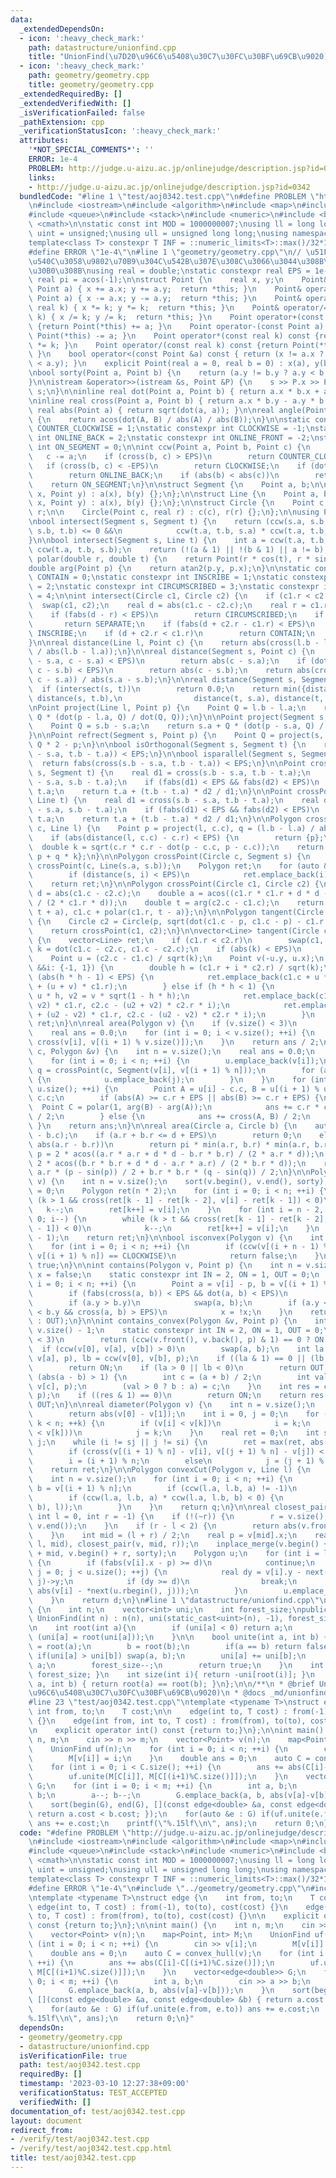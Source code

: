 ```yaml
---
data:
  _extendedDependsOn:
  - icon: ':heavy_check_mark:'
    path: datastructure/unionfind.cpp
    title: "UnionFind(\u7D20\u96C6\u5408\u30C7\u30FC\u30BF\u69CB\u9020)"
  - icon: ':heavy_check_mark:'
    path: geometry/geometry.cpp
    title: geometry/geometry.cpp
  _extendedRequiredBy: []
  _extendedVerifiedWith: []
  _isVerificationFailed: false
  _pathExtension: cpp
  _verificationStatusIcon: ':heavy_check_mark:'
  attributes:
    '*NOT_SPECIAL_COMMENTS*': ''
    ERROR: 1e-4
    PROBLEM: http://judge.u-aizu.ac.jp/onlinejudge/description.jsp?id=0342
    links:
    - http://judge.u-aizu.ac.jp/onlinejudge/description.jsp?id=0342
  bundledCode: "#line 1 \"test/aoj0342.test.cpp\"\n#define PROBLEM \"http://judge.u-aizu.ac.jp/onlinejudge/description.jsp?id=0342\"\
    \n#include <iostream>\n#include <algorithm>\n#include <map>\n#include <set>\n\
    #include <queue>\n#include <stack>\n#include <numeric>\n#include <bitset>\n#include\
    \ <cmath>\n\nstatic const int MOD = 1000000007;\nusing ll = long long;\nusing\
    \ uint = unsigned;\nusing ull = unsigned long long;\nusing namespace std;\n\n\
    template<class T> constexpr T INF = ::numeric_limits<T>::max()/32*15+208;\n\n\
    #define ERROR \"1e-4\"\n#line 1 \"geometry/geometry.cpp\"\n// \u51F8\u5305\u306F\
    \u540C\u3058\u9802\u70B9\u304C\u542B\u307E\u308C\u3066\u3044\u308B\u3068\u30D0\
    \u30B0\u308B\nusing real = double;\nstatic constexpr real EPS = 1e-10;\nconst\
    \ real pi = acos(-1);\n\nstruct Point {\n    real x, y;\n    Point& operator+=(const\
    \ Point a) { x += a.x; y += a.y;  return *this; }\n    Point& operator-=(const\
    \ Point a) { x -= a.x; y -= a.y;  return *this; }\n    Point& operator*=(const\
    \ real k) { x *= k; y *= k;  return *this; }\n    Point& operator/=(const real\
    \ k) { x /= k; y /= k;  return *this; }\n    Point operator+(const Point a) const\
    \ {return Point(*this) += a; }\n    Point operator-(const Point a) const {return\
    \ Point(*this) -= a; }\n    Point operator*(const real k) const {return Point(*this)\
    \ *= k; }\n    Point operator/(const real k) const {return Point(*this) /= k;\
    \ }\n    bool operator<(const Point &a) const { return (x != a.x ? x < a.x : y\
    \ < a.y); }\n    explicit Point(real a = 0, real b = 0) : x(a), y(b) {};\n};\n\
    \nbool sorty(Point a, Point b) {\n    return (a.y != b.y ? a.y < b.y : a.x < b.x);\n\
    }\n\nistream &operator>>(istream &s, Point &P) {\n    s >> P.x >> P.y;\n    return\
    \ s;\n}\n\ninline real dot(Point a, Point b) { return a.x * b.x + a.y * b.y; }\n\
    \ninline real cross(Point a, Point b) { return a.x * b.y - a.y * b.x; }\n\ninline\
    \ real abs(Point a) { return sqrt(dot(a, a)); }\n\nreal angle(Point A, Point B)\
    \ {\n    return acos(dot(A, B) / abs(A) / abs(B));\n}\n\nstatic constexpr int\
    \ COUNTER_CLOCKWISE = 1;\nstatic constexpr int CLOCKWISE = -1;\nstatic constexpr\
    \ int ONLINE_BACK = 2;\nstatic constexpr int ONLINE_FRONT = -2;\nstatic constexpr\
    \ int ON_SEGMENT = 0;\n\nint ccw(Point a, Point b, Point c) {\n    b -= a;\n \
    \   c -= a;\n    if (cross(b, c) > EPS)\n        return COUNTER_CLOCKWISE;\n \
    \   if (cross(b, c) < -EPS)\n        return CLOCKWISE;\n    if (dot(b, c) < 0)\n\
    \        return ONLINE_BACK;\n    if (abs(b) < abs(c))\n        return ONLINE_FRONT;\n\
    \    return ON_SEGMENT;\n}\n\nstruct Segment {\n    Point a, b;\n\n    Segment(Point\
    \ x, Point y) : a(x), b(y) {};\n};\n\nstruct Line {\n    Point a, b;\n\n    Line(Point\
    \ x, Point y) : a(x), b(y) {};\n};\n\nstruct Circle {\n    Point c;\n    real\
    \ r;\n\n    Circle(Point c, real r) : c(c), r(r) {};\n};\n\nusing Polygon = vector<Point>;\n\
    \nbool intersect(Segment s, Segment t) {\n    return (ccw(s.a, s.b, t.a) * ccw(s.a,\
    \ s.b, t.b) <= 0 &&\n            ccw(t.a, t.b, s.a) * ccw(t.a, t.b, s.b) <= 0);\n\
    }\n\nbool intersect(Segment s, Line t) {\n    int a = ccw(t.a, t.b, s.a), b =\
    \ ccw(t.a, t.b, s.b);\n    return (!(a & 1) || !(b & 1) || a != b);\n}\n\nPoint\
    \ polar(double r, double t) {\n    return Point(r * cos(t), r * sin(t));\n}\n\n\
    double arg(Point p) {\n    return atan2(p.y, p.x);\n}\n\nstatic constexpr int\
    \ CONTAIN = 0;\nstatic constexpr int INSCRIBE = 1;\nstatic constexpr int INTERSECT\
    \ = 2;\nstatic constexpr int CIRCUMSCRIBED = 3;\nstatic constexpr int SEPARATE\
    \ = 4;\n\nint intersect(Circle c1, Circle c2) {\n    if (c1.r < c2.r)\n      \
    \  swap(c1, c2);\n    real d = abs(c1.c - c2.c);\n    real r = c1.r + c2.r;\n\
    \    if (fabs(d - r) < EPS)\n        return CIRCUMSCRIBED;\n    if (d > r)\n \
    \       return SEPARATE;\n    if (fabs(d + c2.r - c1.r) < EPS)\n        return\
    \ INSCRIBE;\n    if (d + c2.r < c1.r)\n        return CONTAIN;\n    return INTERSECT;\n\
    }\n\nreal distance(Line l, Point c) {\n    return abs(cross(l.b - l.a, c - l.a)\
    \ / abs(l.b - l.a));\n}\n\nreal distance(Segment s, Point c) {\n    if (dot(s.b\
    \ - s.a, c - s.a) < EPS)\n        return abs(c - s.a);\n    if (dot(s.a - s.b,\
    \ c - s.b) < EPS)\n        return abs(c - s.b);\n    return abs(cross(s.b - s.a,\
    \ c - s.a)) / abs(s.a - s.b);\n}\n\nreal distance(Segment s, Segment t) {\n  \
    \  if (intersect(s, t))\n        return 0.0;\n    return min({distance(s, t.a),\
    \ distance(s, t.b),\n                distance(t, s.a), distance(t, s.b)});\n}\n\
    \nPoint project(Line l, Point p) {\n    Point Q = l.b - l.a;\n    return l.a +\
    \ Q * (dot(p - l.a, Q) / dot(Q, Q));\n}\n\nPoint project(Segment s, Point p) {\n\
    \    Point Q = s.b - s.a;\n    return s.a + Q * (dot(p - s.a, Q) / dot(Q, Q));\n\
    }\n\nPoint refrect(Segment s, Point p) {\n    Point Q = project(s, p);\n    return\
    \ Q * 2 - p;\n}\n\nbool isOrthogonal(Segment s, Segment t) {\n    return fabs(dot(s.b\
    \ - s.a, t.b - t.a)) < EPS;\n}\n\nbool isparallel(Segment s, Segment t) {\n  \
    \  return fabs(cross(s.b - s.a, t.b - t.a)) < EPS;\n}\n\nPoint crossPoint(Segment\
    \ s, Segment t) {\n    real d1 = cross(s.b - s.a, t.b - t.a);\n    real d2 = cross(s.b\
    \ - s.a, s.b - t.a);\n    if (fabs(d1) < EPS && fabs(d2) < EPS)\n        return\
    \ t.a;\n    return t.a + (t.b - t.a) * d2 / d1;\n}\n\nPoint crossPoint(Line s,\
    \ Line t) {\n    real d1 = cross(s.b - s.a, t.b - t.a);\n    real d2 = cross(s.b\
    \ - s.a, s.b - t.a);\n    if (fabs(d1) < EPS && fabs(d2) < EPS)\n        return\
    \ t.a;\n    return t.a + (t.b - t.a) * d2 / d1;\n}\n\nPolygon crossPoint(Circle\
    \ c, Line l) {\n    Point p = project(l, c.c), q = (l.b - l.a) / abs(l.b - l.a);\n\
    \    if (abs(distance(l, c.c) - c.r) < EPS) {\n        return {p};\n    }\n  \
    \  double k = sqrt(c.r * c.r - dot(p - c.c, p - c.c));\n    return {p - q * k,\
    \ p + q * k};\n}\n\nPolygon crossPoint(Circle c, Segment s) {\n    auto tmp =\
    \ crossPoint(c, Line(s.a, s.b));\n    Polygon ret;\n    for (auto &&i: tmp) {\n\
    \        if (distance(s, i) < EPS)\n            ret.emplace_back(i);\n    }\n\
    \    return ret;\n}\n\nPolygon crossPoint(Circle c1, Circle c2) {\n    double\
    \ d = abs(c1.c - c2.c);\n    double a = acos((c1.r * c1.r + d * d - c2.r * c2.r)\
    \ / (2 * c1.r * d));\n    double t = arg(c2.c - c1.c);\n    return {c1.c + polar(c1.r,\
    \ t + a), c1.c + polar(c1.r, t - a)};\n}\n\nPolygon tangent(Circle c1, Point p)\
    \ {\n    Circle c2 = Circle(p, sqrt(dot(c1.c - p, c1.c - p) - c1.r * c1.r));\n\
    \    return crossPoint(c1, c2);\n}\n\nvector<Line> tangent(Circle c1, Circle c2)\
    \ {\n    vector<Line> ret;\n    if (c1.r < c2.r)\n        swap(c1, c2);\n    double\
    \ k = dot(c1.c - c2.c, c1.c - c2.c);\n    if (abs(k) < EPS)\n        return {};\n\
    \    Point u = (c2.c - c1.c) / sqrt(k);\n    Point v(-u.y, u.x);\n    for (auto\
    \ &&i: {-1, 1}) {\n        double h = (c1.r + i * c2.r) / sqrt(k);\n        if\
    \ (abs(h * h - 1) < EPS) {\n            ret.emplace_back(c1.c + u * c1.r, c1.c\
    \ + (u + v) * c1.r);\n        } else if (h * h < 1) {\n            Point u2 =\
    \ u * h, v2 = v * sqrt(1 - h * h);\n            ret.emplace_back(c1.c + (u2 +\
    \ v2) * c1.r, c2.c - (u2 + v2) * c2.r * i);\n            ret.emplace_back(c1.c\
    \ + (u2 - v2) * c1.r, c2.c - (u2 - v2) * c2.r * i);\n        }\n    }\n    return\
    \ ret;\n}\n\nreal area(Polygon v) {\n    if (v.size() < 3)\n        return 0.0;\n\
    \    real ans = 0.0;\n    for (int i = 0; i < v.size(); ++i) {\n        ans +=\
    \ cross(v[i], v[(i + 1) % v.size()]);\n    }\n    return ans / 2;\n}\n\nreal area(Circle\
    \ c, Polygon &v) {\n    int n = v.size();\n    real ans = 0.0;\n    Polygon u;\n\
    \    for (int i = 0; i < n; ++i) {\n        u.emplace_back(v[i]);\n        auto\
    \ q = crossPoint(c, Segment(v[i], v[(i + 1) % n]));\n        for (auto &&j: q)\
    \ {\n            u.emplace_back(j);\n        }\n    }\n    for (int i = 0; i <\
    \ u.size(); ++i) {\n        Point A = u[i] - c.c, B = u[(i + 1) % u.size()] -\
    \ c.c;\n        if (abs(A) >= c.r + EPS || abs(B) >= c.r + EPS) {\n          \
    \  Point C = polar(1, arg(B) - arg(A));\n            ans += c.r * c.r * arg(C)\
    \ / 2;\n        } else {\n            ans += cross(A, B) / 2;\n        }\n   \
    \ }\n    return ans;\n}\n\nreal area(Circle a, Circle b) {\n    auto d = abs(a.c\
    \ - b.c);\n    if (a.r + b.r <= d + EPS)\n        return 0;\n    else if (d <=\
    \ abs(a.r - b.r))\n        return pi * min(a.r, b.r) * min(a.r, b.r);\n    real\
    \ p = 2 * acos((a.r * a.r + d * d - b.r * b.r) / (2 * a.r * d));\n    real q =\
    \ 2 * acos((b.r * b.r + d * d - a.r * a.r) / (2 * b.r * d));\n    return a.r *\
    \ a.r * (p - sin(p)) / 2 + b.r * b.r * (q - sin(q)) / 2;\n}\n\nPolygon convex_hull(Polygon\
    \ v) {\n    int n = v.size();\n    sort(v.begin(), v.end(), sorty);\n    int k\
    \ = 0;\n    Polygon ret(n * 2);\n    for (int i = 0; i < n; ++i) {\n        while\
    \ (k > 1 && cross(ret[k - 1] - ret[k - 2], v[i] - ret[k - 1]) < 0)\n         \
    \   k--;\n        ret[k++] = v[i];\n    }\n    for (int i = n - 2, t = k; i >=\
    \ 0; i--) {\n        while (k > t && cross(ret[k - 1] - ret[k - 2], v[i] - ret[k\
    \ - 1]) < 0)\n            k--;\n        ret[k++] = v[i];\n    }\n    ret.resize(k\
    \ - 1);\n    return ret;\n}\n\nbool isconvex(Polygon v) {\n    int n = v.size();\n\
    \    for (int i = 0; i < n; ++i) {\n        if (ccw(v[(i + n - 1) % n], v[i],\
    \ v[(i + 1) % n]) == CLOCKWISE)\n            return false;\n    }\n    return\
    \ true;\n}\n\nint contains(Polygon v, Point p) {\n    int n = v.size();\n    bool\
    \ x = false;\n    static constexpr int IN = 2, ON = 1, OUT = 0;\n    for (int\
    \ i = 0; i < n; ++i) {\n        Point a = v[i] - p, b = v[(i + 1) % n] - p;\n\
    \        if (fabs(cross(a, b)) < EPS && dot(a, b) < EPS)\n            return ON;\n\
    \        if (a.y > b.y)\n            swap(a, b);\n        if (a.y < EPS && EPS\
    \ < b.y && cross(a, b) > EPS)\n            x = !x;\n    }\n    return (x ? IN\
    \ : OUT);\n}\n\nint contains_convex(Polygon &v, Point p) {\n    int a = 1, b =\
    \ v.size() - 1;\n    static constexpr int IN = 2, ON = 1, OUT = 0;\n    if (v.size()\
    \ < 3)\n        return (ccw(v.front(), v.back(), p) & 1) == 0 ? ON : OUT;\n  \
    \  if (ccw(v[0], v[a], v[b]) > 0)\n        swap(a, b);\n    int la = ccw(v[0],\
    \ v[a], p), lb = ccw(v[0], v[b], p);\n    if ((la & 1) == 0 || (lb & 1) == 0)\n\
    \        return ON;\n    if (la > 0 || lb < 0)\n        return OUT;\n    while\
    \ (abs(a - b) > 1) {\n        int c = (a + b) / 2;\n        int val = ccw(v[0],\
    \ v[c], p);\n        (val > 0 ? b : a) = c;\n    }\n    int res = ccw(v[a], v[b],\
    \ p);\n    if ((res & 1) == 0)\n        return ON;\n    return res < 0 ? IN :\
    \ OUT;\n}\n\nreal diameter(Polygon v) {\n    int n = v.size();\n    if (n == 2)\n\
    \        return abs(v[0] - v[1]);\n    int i = 0, j = 0;\n    for (int k = 0;\
    \ k < n; ++k) {\n        if (v[i] < v[k])\n            i = k;\n        if (!(v[j]\
    \ < v[k]))\n            j = k;\n    }\n    real ret = 0;\n    int si = i, sj =\
    \ j;\n    while (i != sj || j != si) {\n        ret = max(ret, abs(v[i] - v[j]));\n\
    \        if (cross(v[(i + 1) % n] - v[i], v[(j + 1) % n] - v[j]) < 0.0)\n    \
    \        i = (i + 1) % n;\n        else\n            j = (j + 1) % n;\n    }\n\
    \    return ret;\n}\n\nPolygon convexCut(Polygon v, Line l) {\n    Polygon q;\n\
    \    int n = v.size();\n    for (int i = 0; i < n; ++i) {\n        Point a = v[i],\
    \ b = v[(i + 1) % n];\n        if (ccw(l.a, l.b, a) != -1)\n            q.push_back(a);\n\
    \        if (ccw(l.a, l.b, a) * ccw(l.a, l.b, b) < 0) {\n            q.push_back(crossPoint(Line(a,\
    \ b), l));\n        }\n    }\n    return q;\n}\n\nreal closest_pair(Polygon &v,\
    \ int l = 0, int r = -1) {\n    if (!(~r)) {\n        r = v.size();\n        sort(v.begin(),\
    \ v.end());\n    }\n    if (r - l < 2) {\n        return abs(v.front() - v.back());\n\
    \    }\n    int mid = (l + r) / 2;\n    real p = v[mid].x;\n    real d = min(closest_pair(v,\
    \ l, mid), closest_pair(v, mid, r));\n    inplace_merge(v.begin() + l, v.begin()\
    \ + mid, v.begin() + r, sorty);\n    Polygon u;\n    for (int i = l; i < r; ++i)\
    \ {\n        if (fabs(v[i].x - p) >= d)\n            continue;\n        for (int\
    \ j = 0; j < u.size(); ++j) {\n            real dy = v[i].y - next(u.rbegin(),\
    \ j)->y;\n            if (dy >= d)\n                break;\n            d = min(d,\
    \ abs(v[i] - *next(u.rbegin(), j)));\n        }\n        u.emplace_back(v[i]);\n\
    \    }\n    return d;\n}\n#line 1 \"datastructure/unionfind.cpp\"\nclass UnionFind\
    \ {\n    int n;\n    vector<int> uni;\n    int forest_size;\npublic:\n    explicit\
    \ UnionFind(int n) : n(n), uni(static_cast<uint>(n), -1), forest_size(n) {};\n\
    \n    int root(int a){\n        if (uni[a] < 0) return a;\n        else return\
    \ (uni[a] = root(uni[a]));\n    }\n\n    bool unite(int a, int b) {\n        a\
    \ = root(a);\n        b = root(b);\n        if(a == b) return false;\n       \
    \ if(uni[a] > uni[b]) swap(a, b);\n        uni[a] += uni[b];\n        uni[b] =\
    \ a;\n        forest_size--;\n        return true;\n    }\n    int size(){ return\
    \ forest_size; }\n    int size(int i){ return -uni[root(i)]; }\n    bool same(int\
    \ a, int b) { return root(a) == root(b); }\n};\n\n/**\n * @brief UnionFind(\u7D20\
    \u96C6\u5408\u30C7\u30FC\u30BF\u69CB\u9020)\n * @docs _md/unionfind.md\n */\n\
    #line 23 \"test/aoj0342.test.cpp\"\ntemplate <typename T>\nstruct edge {\n   \
    \ int from, to;\n    T cost;\n\n    edge(int to, T cost) : from(-1), to(to), cost(cost)\
    \ {}\n    edge(int from, int to, T cost) : from(from), to(to), cost(cost) {}\n\
    \n    explicit operator int() const {return to;}\n};\n\nint main() {\n    int\
    \ n, m;\n    cin >> n >> m;\n    vector<Point> v(n);\n    map<Point, int> M;\n\
    \    UnionFind uf(n);\n    for (int i = 0; i < n; ++i) {\n        cin >> v[i];\n\
    \        M[v[i]] = i;\n    }\n    double ans = 0;\n    auto C = convex_hull(v);\n\
    \    for (int i = 0; i < C.size(); ++i) {\n        ans += abs(C[i]-C[(i+1)%C.size()]);\n\
    \        uf.unite(M[C[i]], M[C[(i+1)%C.size()]]);\n    }\n    vector<edge<double>>\
    \ G;\n    for (int i = 0; i < m; ++i) {\n        int a, b;\n        cin >> a >>\
    \ b;\n        a--; b--;\n        G.emplace_back(a, b, abs(v[a]-v[b]));\n    }\n\
    \    sort(begin(G), end(G), [](const edge<double> &a, const edge<double> &b) {\
    \ return a.cost < b.cost; });\n    for(auto &e : G) if(uf.unite(e.from, e.to))\
    \ ans += e.cost;\n    printf(\"%.15lf\\n\", ans);\n    return 0;\n}\n"
  code: "#define PROBLEM \"http://judge.u-aizu.ac.jp/onlinejudge/description.jsp?id=0342\"\
    \n#include <iostream>\n#include <algorithm>\n#include <map>\n#include <set>\n\
    #include <queue>\n#include <stack>\n#include <numeric>\n#include <bitset>\n#include\
    \ <cmath>\n\nstatic const int MOD = 1000000007;\nusing ll = long long;\nusing\
    \ uint = unsigned;\nusing ull = unsigned long long;\nusing namespace std;\n\n\
    template<class T> constexpr T INF = ::numeric_limits<T>::max()/32*15+208;\n\n\
    #define ERROR \"1e-4\"\n#include \"../geometry/geometry.cpp\"\n#include \"../datastructure/unionfind.cpp\"\
    \ntemplate <typename T>\nstruct edge {\n    int from, to;\n    T cost;\n\n   \
    \ edge(int to, T cost) : from(-1), to(to), cost(cost) {}\n    edge(int from, int\
    \ to, T cost) : from(from), to(to), cost(cost) {}\n\n    explicit operator int()\
    \ const {return to;}\n};\n\nint main() {\n    int n, m;\n    cin >> n >> m;\n\
    \    vector<Point> v(n);\n    map<Point, int> M;\n    UnionFind uf(n);\n    for\
    \ (int i = 0; i < n; ++i) {\n        cin >> v[i];\n        M[v[i]] = i;\n    }\n\
    \    double ans = 0;\n    auto C = convex_hull(v);\n    for (int i = 0; i < C.size();\
    \ ++i) {\n        ans += abs(C[i]-C[(i+1)%C.size()]);\n        uf.unite(M[C[i]],\
    \ M[C[(i+1)%C.size()]]);\n    }\n    vector<edge<double>> G;\n    for (int i =\
    \ 0; i < m; ++i) {\n        int a, b;\n        cin >> a >> b;\n        a--; b--;\n\
    \        G.emplace_back(a, b, abs(v[a]-v[b]));\n    }\n    sort(begin(G), end(G),\
    \ [](const edge<double> &a, const edge<double> &b) { return a.cost < b.cost; });\n\
    \    for(auto &e : G) if(uf.unite(e.from, e.to)) ans += e.cost;\n    printf(\"\
    %.15lf\\n\", ans);\n    return 0;\n}"
  dependsOn:
  - geometry/geometry.cpp
  - datastructure/unionfind.cpp
  isVerificationFile: true
  path: test/aoj0342.test.cpp
  requiredBy: []
  timestamp: '2023-03-10 12:27:38+09:00'
  verificationStatus: TEST_ACCEPTED
  verifiedWith: []
documentation_of: test/aoj0342.test.cpp
layout: document
redirect_from:
- /verify/test/aoj0342.test.cpp
- /verify/test/aoj0342.test.cpp.html
title: test/aoj0342.test.cpp
---
```

